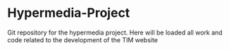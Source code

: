 # Hypermedia-Project
Git repository for the hypermedia project. Here will be loaded all work and code related to the development of the TIM website
